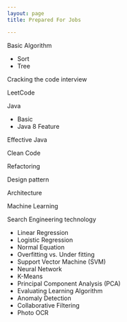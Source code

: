```yaml
---
layout: page
title: Prepared For Jobs

---
```


Basic Algorithm

- Sort
- Tree

Cracking the code interview

LeetCode

Java

- Basic
- Java 8 Feature

Effective Java

Clean Code

Refactoring

Design pattern

Architecture

Machine Learning

Search Engineering technology

- Linear Regression
- Logistic Regression
- Normal Equation
- Overfitting vs. Under fitting
- Support Vector Machine (SVM)
- Neural Network
- K-Means
- Principal Component Analysis (PCA)
- Evaluating Learning Algorithm
- Anomaly Detection
- Collaborative Filtering
- Photo OCR
